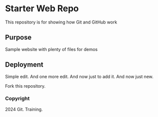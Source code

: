 # Starter Web Repo

This repository is for showing how Git and GitHub work

## Purpose

Sample website with plenty of files for demos

## Deployment

Simple edit. And one more edit. And now just to add it. And now just new.

Fork this repository.

### Copyright

2024 Git. Training.